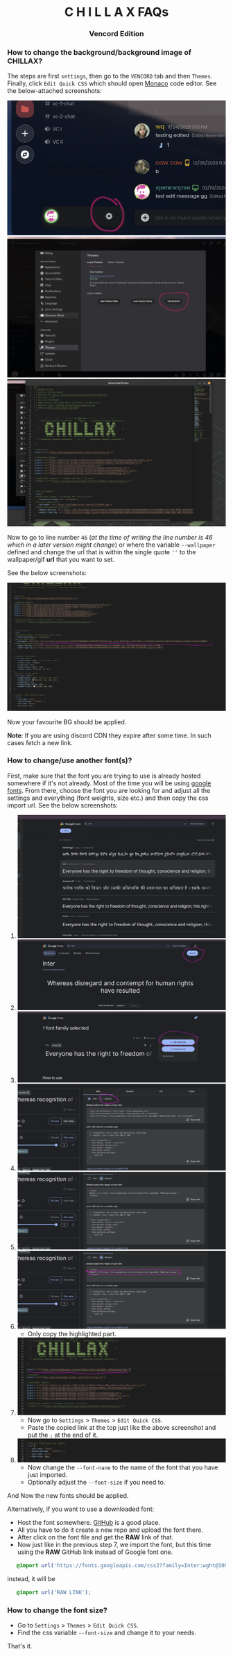 <h1 align="center">C H I L L A X FAQs</h1>
<h3 align="center">Vencord Edition</h3>

### How to change the background/background image of CHILLAX?

The steps are first `settings`, then go to the `VENCORD` tab and then `Themes`.
Finally, click `Edit Quick CSS` which should open [Monaco](https://microsoft.github.io/monaco-editor/) code editor.
See the below-attached screenshots:

<img src="images/bg_change/go_to_settings.png" alt="whatever">
<img src="images/bg_change/edit_quick_css.png" alt="whatever">
<img src="images/bg_change/monaco_editor.png" alt="whatever">

Now to go to line number `46` (*at the time of writing the line number
is 46 which in a later version might change*) or where the variable `--wallpaper`
defined and change the url that is within the single quote `''`
to the wallpaper/gif **url** that you want to set.

See the below screenshots:

<img src="images/bg_change/bg_change.png" alt="whatever">

Now your favourite BG should be applied.

**Note**: If you are using discord CDN they expire after some time.
In such cases fetch a new link.

### How to change/use another font(s)?

First, make sure that the font you are trying to
use is already hosted somewhere if it's not already.
Most of the time you will be using [google fonts](https://fonts.google.com/).
From there, choose the font you are looking for and adjust all the settings
and everything (font weights, size etc.) and then copy the css import url.
See the below screenshots:

1. <img src="images/font_change/font_change_1.png" alt="wq is loading">
2. <img src="images/font_change/font_change_2.png" alt="wq is loading">
3. <img src="images/font_change/font_change_3.png" alt="wq is loading">
4. <img src="images/font_change/font_change_4.png" alt="wq is loading">
5. <img src="images/font_change/font_change_5.png" alt="wq is loading">
6. <img src="images/font_change/font_change_6.png" alt="wq is loading">

    * Only copy the highlighted part.

7. <img src="images/font_change/font_change_7.png" alt="wq is loading">

    * Now go to `Settings` > `Themes` > `Edit Quick CSS`.
    * Paste the copied link at the top just like the above screenshot and put the `;` at the end of it.

8. <img src="images/font_change/font_change_8.png" alt="wq is loading">

    * Now change the `--font-nane` to the name of the font that you have
      just imported.
    * Optionally adjust the `--font-size` if you need to.

And Now the new fonts should be applied.

Alternatively, if you want to use a downloaded font:

* Host the font somewhere. [GitHub](https://www.github.com) is a good place.
* All you have to do it create a new repo and upload the font there.
* After click on the font file and get the **RAW** link of that.
* Now just like in the previous step 7, we import the font, but this time
  using the **RAW** GitHub link instead of Google font one.

```css
   @import url('https://fonts.googleapis.com/css2?family=Inter:wght@100..900&display=swap');
```

instead, it will be

```css
   @import url('RAW LINK');
```

### How to change the font size?

* Go to `Settings` > `Themes` > `Edit Quick CSS`.
* Find the css variable `--font-size` and change it to your needs.

That's it.
